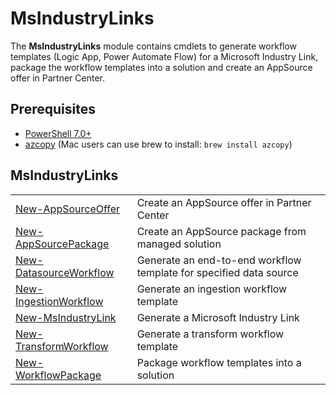 # MsIndustryLinks

The **MsIndustryLinks** module contains cmdlets to generate workflow templates (Logic App, Power Automate Flow) for a Microsoft Industry Link, package the workflow templates into a solution and create an AppSource offer in Partner Center.

## Prerequisites

- [PowerShell 7.0+](https://learn.microsoft.com/en-us/powershell/scripting/install/installing-powershell?view=powershell-7.3)
- [azcopy](https://learn.microsoft.com/en-us/azure/storage/common/storage-use-azcopy-v10) (Mac users can use brew to install: `brew install azcopy`)

## MsIndustryLinks

|                                                                            |                                                                    |
| -------------------------------------------------------------------------- | ------------------------------------------------------------------ |
| [New-AppSourceOffer](appsource/New-AppSourceOffer.md)                      | Create an AppSource offer in Partner Center                        |
| [New-AppSourcePackage](appsource/New-AppSourcePackage.md)                  | Create an AppSource package from managed solution                  |
| [New-DatasourceWorkflow](templates/data_source/New-DatasourceWorkflow.md)  | Generate an end-to-end workflow template for specified data source |
| [New-IngestionWorkflow](templates/ingest/New-IngestionWorkflow.md)         | Generate an ingestion workflow template                            |
| [New-MsIndustryLink](templates/New-MsIndustryLink.md)                      | Generate a Microsoft Industry Link                                 |
| [New-TransformWorkflow](templates/data_transform/New-TransformWorkflow.md) | Generate a transform workflow template                             |
| [New-WorkflowPackage](templates/package/New-WorkflowPackage.md)            | Package workflow templates into a solution                         |
